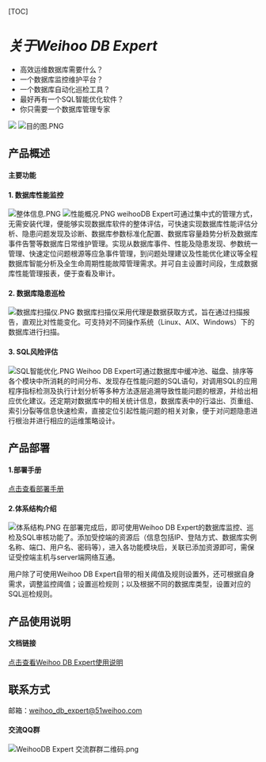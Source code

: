 [TOC]

#  ***关于Weihoo DB Expert***

- 高效运维数据库需要什么？
- 一个数据库监控维护平台？
- 一个数据库自动化巡检工具？
- 最好再有一个SQL智能优化软件？
- 你只需要一个数据库管理专家

![](https://i.loli.net/2018/06/02/5b117c3b7e813.jpg)
![目的图.PNG](https://i.loli.net/2018/06/06/5b17f7ec4f552.png)





## 产品概述

#### 主要功能
                
#### 1. 数据库性能监控
![整体信息.PNG](https://i.loli.net/2018/06/02/5b117f554535e.png)
![性能概况.PNG](https://i.loli.net/2018/06/02/5b117f7a22f80.png)
   weihooDB Expert可通过集中式的管理方式，无需安装代理，便能够实现数据库软件的整体评估，可快速实现数据库性能评估分析、隐患问题发现及诊断、数据库参数标准化配置、数据库容量趋势分析及数据库事件告警等数据库日常维护管理。实现从数据库事件、性能及隐患发现、参数统一管理、快速定位问题根源等应急事件管理，到问题处理建议及性能优化建议等全程数据库智能分析及全生命周期性能故障管理需求。并可自主设置时间段，生成数据库性能管理报表，便于查看及审计。
   
#### 2. 数据库隐患巡检
  ![数据库扫描仪.PNG](https://i.loli.net/2018/06/02/5b1180a78f9e5.png)
  数据库扫描仪采用代理是数据获取方式，旨在通过扫描报告，直观比对性能变化。可支持对不同操作系统（Linux、AIX、Windows）下的数据库进行扫描。
  
#### 3. SQL风险评估
![SQL智能优化.PNG](https://i.loli.net/2018/06/02/5b1181e1c49fd.png)
Weihoo DB Expert可通过数据库中缓冲池、磁盘、排序等各个模块中所消耗的时间分布、发现存在性能问题的SQL语句，对调用SQL的应用程序指标检测及执行计划分析等多种方法逐层追溯导致性能问题的根源，并给出相应优化建议。还定期对数据库中的相关统计信息，数据库表中的行溢出、页重组、索引分裂等信息快速检索，直接定位引起性能问题的相关对象，便于对问题隐患进行根治并进行相应的运维策略设计。




## 产品部署
#### 1.部署手册
[点击查看部署手册](https://github.com/51weihoo/weihoo-DB-Expert/blob/master/%E9%83%A8%E7%BD%B2%E6%89%8B%E5%86%8Cv0.3.md)
#### 2.体系结构介绍
![体系结构.PNG](https://i.loli.net/2018/06/06/5b17904d3f953.png)
在部署完成后，即可使用Weihoo DB Expert的数据库监控、巡检及SQL审核功能了。添加受控端的资源后（信息包括IP、登陆方式、数据库实例名称、端口、用户名、密码等），进入各功能模块后，关联已添加资源即可，需保证受控端主机与server端网络互通。

用户除了可使用Weihoo DB Expert自带的相关阈值及规则设置外，还可根据自身需求，调整监控阈值；设置巡检规则；以及根据不同的数据库类型，设置对应的SQL巡检规则。

## 产品使用说明
#### 文档链接
[点击查看Weihoo DB Expert使用说明](https://github.com/51weihoo/weihoo-DB-Expert/blob/master/Weihoo%20DB%20Expert%E4%BD%BF%E7%94%A8%E8%AF%B4%E6%98%8E%E4%B9%A6v1.0.pdf)

## 联系方式
邮箱：<weihoo_db_expert@51weihoo.com>
#### 交流QQ群
![WeihooDB Expert 交流群群二维码.png](https://i.loli.net/2018/06/26/5b31ba44d740b.png)
